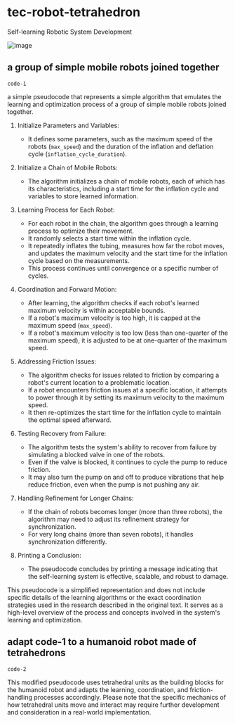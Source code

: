 # tec-robot-tetrahedron

Self-learning Robotic System Development


![image](https://github.com/SteveJustin1963/tec-robot-tetrahedron/assets/58069246/9ee50d71-01a8-4294-aaec-957ccb9f61b9)



## a group of simple mobile robots joined together

`code-1`

a simple pseudocode that represents a simple algorithm that emulates the learning and optimization process of a group of simple mobile robots joined together. 

1. Initialize Parameters and Variables:
   - It defines some parameters, such as the maximum speed of the robots (`max_speed`) and the duration of the inflation and deflation cycle (`inflation_cycle_duration`).

2. Initialize a Chain of Mobile Robots:
   - The algorithm initializes a chain of mobile robots, each of which has its characteristics, including a start time for the inflation cycle and variables to store learned information.

3. Learning Process for Each Robot:
   - For each robot in the chain, the algorithm goes through a learning process to optimize their movement.
   - It randomly selects a start time within the inflation cycle.
   - It repeatedly inflates the tubing, measures how far the robot moves, and updates the maximum velocity and the start time for the inflation cycle based on the measurements.
   - This process continues until convergence or a specific number of cycles.

4. Coordination and Forward Motion:
   - After learning, the algorithm checks if each robot's learned maximum velocity is within acceptable bounds.
   - If a robot's maximum velocity is too high, it is capped at the maximum speed (`max_speed`).
   - If a robot's maximum velocity is too low (less than one-quarter of the maximum speed), it is adjusted to be at one-quarter of the maximum speed.

5. Addressing Friction Issues:
   - The algorithm checks for issues related to friction by comparing a robot's current location to a problematic location.
   - If a robot encounters friction issues at a specific location, it attempts to power through it by setting its maximum velocity to the maximum speed.
   - It then re-optimizes the start time for the inflation cycle to maintain the optimal speed afterward.

6. Testing Recovery from Failure:
   - The algorithm tests the system's ability to recover from failure by simulating a blocked valve in one of the robots.
   - Even if the valve is blocked, it continues to cycle the pump to reduce friction.
   - It may also turn the pump on and off to produce vibrations that help reduce friction, even when the pump is not pushing any air.

7. Handling Refinement for Longer Chains:
   - If the chain of robots becomes longer (more than three robots), the algorithm may need to adjust its refinement strategy for synchronization.
   - For very long chains (more than seven robots), it handles synchronization differently.

8. Printing a Conclusion:
   - The pseudocode concludes by printing a message indicating that the self-learning system is effective, scalable, and robust to damage.

This pseudocode is a simplified representation and does not include specific details of the learning algorithms or the exact coordination strategies used in the research described in the original text. It serves as a high-level overview of the process and concepts involved in the system's learning and optimization.

## adapt code-1 to a humanoid robot made of tetrahedrons 

`code-2`


This modified pseudocode uses tetrahedral units as the building blocks for the humanoid robot and adapts the learning, coordination, and friction-handling processes accordingly. Please note that the specific mechanics of how tetrahedral units move and interact may require further development and consideration in a real-world implementation.
